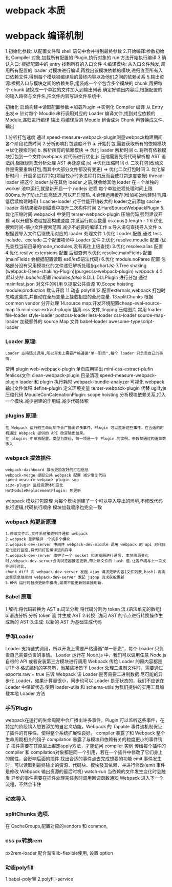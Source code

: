 # webpack 本质

# webpack 编译机制
1.初始化参数: 从配置文件和 shell 语句中合并得到最终参数
2.开始编译:参数初始化 Compiler 对象,加载所有配置的 Plugin,执行对象的 run 方法开始执行编译
3.确认入口: 根据配置中的 entry 找到所有的入口文件
4.编译模块: 从入口文件触发,调用所有配置的 loader 对模块进行编译,再找出该模块依赖的模块,递归直至所有入口依赖文件.得到每个模块被编译后的最终内容以及他们之间的依赖关系
5.输出资源:根据入口与模块之间的依赖关系,组装成一个个包含多个模块的 chunk,再把每个 chunk 装换成一个单独的文件加入到输出列表.确定好输出内容后,根据配置的的输入路径与文件名,把文件内容写进文件系统中.


初始化 
 启动构建=>读取配置参数=>加载Plugin =>实例化 Compiler
编译
 从 Entry出发=> 针对每个 Moudle 串行调用对应的 Loader 编译文件,找到对应依赖的 Module,递归进行编译
输出
 将编译后的 Moudle 组合成为 Chunk 再转换成文件,输出

1.分析打包速度
  通过 speed-measure-webpack-plugin测量webpack构建期间各个阶段花费时间
2.分析影响打包速度环节
 a. 开始打包,需要获取所有的依赖模块 =>优化搜索时间
 b. 解析所有的依赖模块 => 优化 loader 解析时间
 c. 将所有依赖模块打包到一个文件(webpack 对代码进行优化,js 压缩需要先将代码解析橙 AST 语法树,根据规则去分析处理 AST 再还原成 js) =>优化压缩时间
 d. 二次打包(改动文件是需要重新打包,而其中大部分文件都没有变更) => 优化二次打包时间
3. 优化解析时间 - 开启多进程打包(项目较小时多进程打包反而会使打包速度变慢)
  thread-loader
      把这个 loader 放在其他 loader 之前,就会给其他 loader 在一个单独的 worker 池中运行,就是新开启一个 nodejs 进程 每个单独进程处理时间上限 600ms.为了防止启动高延迟,可以开启预热.
4.合理运用缓存(增加初始构建时间,降低后续构建时间)
  1.cache-loader 对于性能开销较大的 loader之前添加 cache-loader 将结果缓存到磁盘中提升二次构件时间
  2.HardSourceWebpackPlugin
5. 优化压缩时间
  webpack4 中使用 terser-webpack-plugin  压缩代码 强烈建议开启
  可以开启多进程提高构建速度,并发运行默认数量 os.cpus().length - 1
6.优化搜索时间-缩小文件搜索范围 减少不必要的编译工作
  a.导入语句查找导入文件
  b.根据要导入文件后缀使用对应的 loader 处理文件
  1.优化 Loader 配置
    通过 test、include、exclude 三个配置项命中 Loader 文件
  2.优化 resolve.moudle 配置 (优先查找当前目录的node_modules,没有再往上级查找)
  3.优化 resolve.alias 配置
  4.优化 resilve.extensions 配置   后缀查询
  5.优化 resolve.mainFields 配置 (mainFields 会根据配置读取 es6/es5语法代码)
  6.优化 module.noParse 配置 忽略部分没有采用模块化的文件递归解析处理(jq.chartJs)
7.Tree shaking (webpack-Deep-shaking-Plugin)(purgecss-webpack-plugin)
*webpack 4.0 默认支持 .babelrc配置 modules:false*
8.DLL DLLPlugin 进行分包 通过 mainifest.json 对文件的引用 
9.提取公共资源
10.Scope hoisting module:production 默认开启
11.动态 polyfill
12.配置externals,webpack 打包时忽略这些库,并自动在全局变量上挂载相应的全局变量.
13.splitChunks 根据 common vendor 分开处理
14.source map:开发环境配置cheap-eval-source-map
15.mini-css-extract-plugin 抽离 css 文件,tinypng 压缩图片
  常用 loader:
    file-loader
    style-loader
    postcss-loader 
    less-loader
    css-loader
    source-map-loader 加载额外的 source Map 文件
    babel-loader
    awesome-typescript-loader
  ### Loader 原理:
    Loader 支持链式调用,所以开发上需要严格遵循"单一职责",每个 loader 只负责自己的事情.
  常用 plugin
    web-webpack-plugin 单页应用输出
    mini-css-extract-plufin fenlicss文件
    clean-webpack-plugin 目录清理
    speed-measure-webpack-plugin loader 和 plugin 执行耗时
    webpack-bundle-analyzer 可视化 webpack 输出文件体积
    define-plugin 定义环境变量
    terser-webpack-plugin 代替 uglifyjs 压缩代码
    MoudleConCatenationPlugin: scope hoisting 分析模块依赖关系,打入一个模块.减少创建的作用域.减少代码体积
  ### plugins 原理:
    在 Webpack 运行的生命周期中会广播出许多事件，Plugin 可以监听这些事件，在合适的时机通过 Webpack 提供的 API 改变输出结果。
    在 plugins 中单独配置，类型为数组，每一项是一个 Plugin 的实例，参数都通过构造函数传入
  ### webpack 提效插件
    webpack-dashboard 展示更加友好的打包信息
    webpack-merge 提取公共 webpack 配置 减少重复代码
    speed-measure-webpack-plugin smp 
    size-plugin 监控资源体积变化
    HotModuleReplacementPlugin: 热更新

  webpack 模块打包原理 
    为每个模块创建了一个可以导入导出的环境,不修改代码执行逻辑,代码执行顺序 模块加载顺序也完全一致
  ### webpack 热更新原理
    1.修改文件后,文件系统接收到并通知 webpack 
    2.webpack 重新编译一个或多个模块
    3.webpack-dev-server 中间件 webpack-dev-middle 调用 webpack 的 api 对代码变化进行监控,将代码打包编译进内存中
    4.webpack-dev-server 维护了一个 socket 和浏览器进行通信, 本地资源变化时,webpack-dev-server会向浏览器推送更新,带上新文件的 hash 值.让客户端与上一次文件进行对比,
    chunk diff 向 webpack-dev-server 发起 ajax 请求更新内容(文件列表,hash).再由这些信息继续向 webpack-dev-server 发起 jsonp 请求获取更新
    5.HMR 运行时替换更新中模块,如果不能更新则直接刷新.
  ### Babel 原理
  1.解析:将代码转换为 AST
    a.词法分析 将代码分割为 token 流.(语法单元的数组)
    b.语法分析 分析 token 流 并生成 AST
  2.转换: 访问 AST 的节点进行转换操作生成新的 AST
  3.生成: 以新的 AST 为基础生成代码

  ### 手写Loader
  Loader 支持链式调用，所以开发上需要严格遵循“单一职责”，每个 Loader 只负责自己需要负责的事情。
  Loader 运行在 Node.js 中，我们可以调用任意 Node.js 自带的 API 或者安装第三方模块进行调用
  Webpack 传给 Loader 的原内容都是 UTF-8 格式编码的字符串，当某些场景下 Loader 处理二进制文件时，需要通过 exports.raw = true 告诉 Webpack 该 Loader 是否需要二进制数据
  尽可能的异步化 Loader，如果计算量很小，同步也可以
  Loader 是无状态的，我们不应该在 Loader 中保留状态
  使用 loader-utils 和 schema-utils 为我们提供的实用工具加载本地 Loader 方法

  ### 手写Plugin
  webpack在运行的生命周期中会广播出许多事件，Plugin 可以监听这些事件，在特定的阶段钩入想要添加的自定义功能。Webpack 的 Tapable 事件流机制保证了插件的有序性，使得整个系统扩展性良好。
  compiler 暴露了和 Webpack 整个生命周期相关的钩子
  compilation 暴露了与模块和依赖有关的粒度更小的事件钩子
  插件需要在其原型上绑定apply方法，才能访问 compiler 实例
  传给每个插件的 compiler 和 compilation对象都是同一个引用，若在一个插件中修改了它们身上的属性，会影响后面的插件
  找出合适的事件点去完成想要的功能
    emit 事件发生时，可以读取到最终输出的资源、代码块、模块及其依赖，并进行修改(emit 事件是修改 Webpack 输出资源的最后时机)
    watch-run 当依赖的文件发生变化时会触发
  异步的事件需要在插件处理完任务时调用回调函数通知 Webpack 进入下一个流程，不然会卡住

  ### 动态导入
  ### splitChunks 选项.
   在 CacheGroups,配置对应的vendors 和 common,
  ### css px转换rem
  px2rem-loader,配合淘宝lib-flexible使用, 设置 option
  ### 动态polyfill
  1.babel-polyfill
  2.polyfill-service





